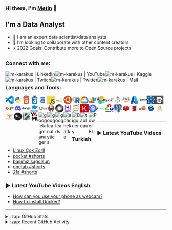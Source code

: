 ### Hi there, I'm [Metin][linkedin] 👋 

## I'm a Data Analyst

- 💪 I am an expert data scientist/data analysts
- 👯 I’m looking to collaborate with other content creators
- ⚡ 2022 Goals: Contribute more to Open Source projects

### Connect with me:

[<img align="left" alt="m-karakus | LinkedIn" src="https://img.shields.io/badge/linkedin-%230077B5.svg?style=for-the-badge&logo=linkedin&logoColor=white" />][linkedin]
[<img align="left" alt="m-karakus | YouTube" src="https://img.shields.io/badge/youtube-%23FF0000.svg?style=for-the-badge&logo=YouTube&logoColor=white" />][youtube]
[<img align="left" alt="m-karakus | Kaggle" src="https://img.shields.io/badge/Kaggle-%2320BEFF.svg?style=for-the-badge&logo=Kaggle&logoColor=white" />][kaggle]
[<img align="left" alt="m-karakus | Twitch" src="https://img.shields.io/badge/twitch-%239146FF.svg?style=for-the-badge&logo=Twitch&logoColor=white" />][twitch]
[<img align="left" alt="m-karakus | Twitter" src="https://img.shields.io/badge/Twitter-%231DA1F2.svg?style=for-the-badge&logo=Twitter&logoColor=white" />][twitter]
[<img align="left" alt="m-karakus | Mail" src="https://img.shields.io/badge/Mail-D14836?style=for-the-badge&logo=gmail&logoColor=white" />][mail]

<br />

### Languages and Tools:

<img  align="left" alt="visual-studio-code" width="26px" src="https://raw.githubusercontent.com/github/explore/main/topics/visual-studio-code/visual-studio-code.png" />
<img  align="left" alt="python" width="26px" src="https://raw.githubusercontent.com/github/explore/main/topics/python/python.png" />
<img  align="left" alt="HTML5" width="26px" src="https://raw.githubusercontent.com/github/explore/main/topics/html/html.png" />
<img  align="left" alt="CSS3" width="26px" src="https://raw.githubusercontent.com/github/explore/main/topics/css/css.png" />
<img  align="left" alt="SQL" width="26px" src="https://raw.githubusercontent.com/github/explore/main/topics/sql/sql.png" />
<img  align="left" alt="javascript" width="26px" src="https://raw.githubusercontent.com/github/explore/main/topics/javascript/javascript.png" />
<img  align="left" alt="MySQL" width="26px" src="https://raw.githubusercontent.com/github/explore/main/topics/mysql/mysql.png" />
<img  align="left" alt="ubuntu" width="26px" src="https://raw.githubusercontent.com/github/explore/main/topics/ubuntu/ubuntu.png" />
<img  align="left" alt="R" width="26px" src="https://raw.githubusercontent.com/github/explore/main/topics/r/r.png" />
<img  align="left" alt="google-cloud" width="26px" src="https://raw.githubusercontent.com/github/explore/main/topics/google-cloud/google-cloud.png" />
<img  align="left" alt="google-apps-script" width="26px" src="https://raw.githubusercontent.com/github/explore/main/topics/google-apps-script/google-apps-script.png" />
<img  align="left" alt="elasticsearch" width="26px" src="https://raw.githubusercontent.com/github/explore/main/topics/elasticsearch/elasticsearch.png" />
<img  align="left" alt="spark" width="26px" src="https://raw.githubusercontent.com/github/explore/main/topics/spark/spark.png" />
<img  align="left" alt="ai" width="26px" src="https://raw.githubusercontent.com/github/explore/main/topics/ai/ai.png" />
<img  align="left" alt="aws" width="26px" src="https://raw.githubusercontent.com/github/explore/main/topics/aws/aws.png" />
<img  align="left" alt="azure" width="26px" src="https://raw.githubusercontent.com/github/explore/main/topics/azure/azure.png" />
<img  align="left" alt="bash" width="26px" src="https://raw.githubusercontent.com/github/explore/main/topics/bash/bash.png" />
<img  align="left" alt="blockchain" width="26px" src="https://raw.githubusercontent.com/github/explore/main/topics/blockchain/blockchain.png" />
<img  align="left" alt="bot" width="26px" src="https://raw.githubusercontent.com/github/explore/main/topics/bot/bot.png" />
<img  align="left" alt="git" width="26px" src="https://raw.githubusercontent.com/github/explore/main/topics/git/git.png" />
<img  align="left" alt="discord" width="26px" src="https://raw.githubusercontent.com/github/explore/main/topics/discord/discord.png" />
<img  align="left" alt="django" width="26px" src="https://raw.githubusercontent.com/github/explore/main/topics/django/django.png" />
<img  align="left" alt="docker" width="26px" src="https://raw.githubusercontent.com/github/explore/main/topics/docker/docker.png" />
<img  align="left" alt="flask" width="26px" src="https://raw.githubusercontent.com/github/explore/main/topics/flask/flask.png" />
<img  align="left" alt="jenkins" width="26px" src="https://raw.githubusercontent.com/github/explore/main/topics/jenkins/jenkins.png" />
<img  align="left" alt="json" width="26px" src="https://raw.githubusercontent.com/github/explore/main/topics/json/json.png" />
<img  align="left" alt="heroku" width="26px" src="https://raw.githubusercontent.com/github/explore/main/topics/heroku/heroku.png" />
<img  align="left" alt="jupyter-notebook" width="26px" src="https://raw.githubusercontent.com/github/explore/main/topics/jupyter-notebook/jupyter-notebook.png" />
<img  align="left" alt="keras" width="26px" src="https://raw.githubusercontent.com/github/explore/main/topics/keras/keras.png" />
<img  align="left" alt="kubernetes" width="26px" src="https://raw.githubusercontent.com/github/explore/main/topics/kubernetes/kubernetes.png" />
<img  align="left" alt="mongodb" width="26px" src="https://raw.githubusercontent.com/github/explore/main/topics/mongodb/mongodb.png" />
<img  align="left" alt="opencv" width="26px" src="https://raw.githubusercontent.com/github/explore/main/topics/opencv/opencv.png" />
<img  align="left" alt="postgresql" width="26px" src="https://raw.githubusercontent.com/github/explore/main/topics/postgresql/postgresql.png" />
<img  align="left" alt="redis" width="26px" src="https://raw.githubusercontent.com/github/explore/main/topics/redis/redis.png" />
<img  align="left" alt="scala" width="26px" src="https://raw.githubusercontent.com/github/explore/main/topics/scala/scala.png" />
<img  align="left" alt="scikit-learn" width="26px" src="https://raw.githubusercontent.com/github/explore/main/topics/scikit-learn/scikit-learn.png" />
<img  align="left" alt="scipy" width="26px" src="https://raw.githubusercontent.com/github/explore/main/topics/scipy/scipy.png" />
<img  align="left" alt="stackoverflow" width="26px" src="https://raw.githubusercontent.com/github/explore/main/topics/stackoverflow/stackoverflow.png" />
<img  align="left" alt="tensorflow" width="26px" src="https://raw.githubusercontent.com/github/explore/main/topics/tensorflow/tensorflow.png" />
<img  align="left" alt="terminal" width="26px" src="https://raw.githubusercontent.com/github/explore/main/topics/terminal/terminal.png" />
<img  align="left" alt="vim" width="26px" src="https://raw.githubusercontent.com/github/explore/main/topics/vim/vim.png" />
<img  align="left" alt="yaml" width="26px" src="https://raw.githubusercontent.com/github/explore/main/topics/yaml/yaml.png" />
<img  align="left" alt="googletagmanager" width="26px" src="https://cdn.jsdelivr.net/npm/simple-icons@v6/icons/googletagmanager.svg" />
<img  align="left" alt="googleanalytics" width="26px" src="https://avatars.githubusercontent.com/u/4327788?s=200&v=4" />
<img  align="left" alt="googleads" width="26px" src="https://symbols.getvecta.com/stencil_3/7_google-adsense.3e1237d0dc.svg" />
<img  align="left" alt="apachekafka" width="26px" src="https://cdn.jsdelivr.net/npm/simple-icons@v6/icons/apachekafka.svg" />
<img  align="left" alt="Bigquery" width="26px" src="https://symbols.getvecta.com/stencil_4/10_google-bigquery.0f26b56a8d.svg" />
<img  align="left" alt="tableau" width="26px" src="https://cdn.jsdelivr.net/npm/simple-icons@v6/icons/tableau.svg" />
<img  align="left" alt="Power BI" width="26px" src="https://symbols.getvecta.com/stencil_28/82_power-bi-embedded.f4f627a89b.svg" />

<br />
<br />
<br />
<br />

---


### ▶️ Latest YouTube Videos Turkish

<!-- YouTube:START -->
- [Linux Çok Zor!!](https://www.youtube.com/watch?v=-7K6luTTorE)
- [pocket #shorts](https://www.youtube.com/watch?v=bOh_7kPwTyE)
- [başımız sağolsun](https://www.youtube.com/watch?v=u0wMt8RZJXc)
- [onetab #shorts](https://www.youtube.com/watch?v=jRd_jUSrvzg)
- [2fa #shorts](https://www.youtube.com/watch?v=e4lp7y__MdM)
<!-- YouTube:END -->

### ▶️ Latest YouTube Videos English
<!-- YouTubeEN:START -->
- [How can you use your phone as webcam?](https://www.youtube.com/watch?v=D8Ft7YEvaD4)
- [How to install Docker?](https://www.youtube.com/watch?v=DRtxbzYJ1V4)
<!-- YouTubeEN:END -->

---
<details>
  <summary>:zap: GitHub Stats</summary>

  ![m-karakus's GitHub Stats](https://github-readme-stats.vercel.app/api?username=m-karakus&show_icons=true)

</details>

<details>
  <summary>:zap: Recent GitHub Activity</summary>
  
<!--START_SECTION:activity-->
1. 🗣 Commented on [#133](https://github.com/hng/tech-coops/issues/133) in [hng/tech-coops](https://github.com/hng/tech-coops)
<!--END_SECTION:activity-->

</details>

[linkedin]:   https://www.linkedin.com/in/metin-karakus-b586b6132/
[youtube]:    https://www.youtube.com/channel/UCXF6rdUTMq-X4f7oqgY-Z5w
[instagram]:  https://www.instagram.com/metin.k__
[kaggle]:     https://www.kaggle.com/metin2
[twitch]:     https://www.twitch.tv/mk01q
[twitter]:    https://twitter.com/Metin76476300
[mail]:       mailto:metin_karakus@yahoo.com
